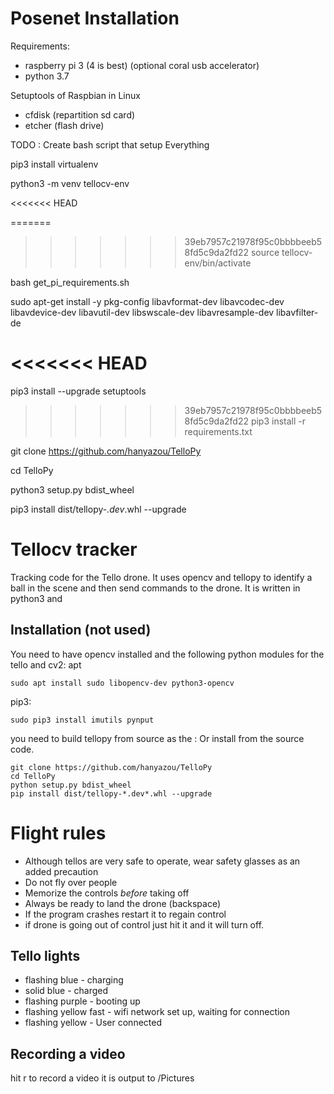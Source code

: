 # Posenet Installation

Requirements:
- raspberry pi 3 (4 is best) (optional coral usb accelerator)
- python 3.7

Setuptools of Raspbian in Linux
- cfdisk (repartition sd card)
- etcher (flash drive)

TODO : Create bash script that setup Everything

pip3 install virtualenv

python3 -m venv tellocv-env

<<<<<<< HEAD

=======
>>>>>>> 39eb7957c21978f95c0bbbbeeb58fd5c9da2fd22
source tellocv-env/bin/activate

bash get_pi_requirements.sh

sudo apt-get install -y pkg-config libavformat-dev libavcodec-dev libavdevice-dev libavutil-dev libswscale-dev libavresample-dev libavfilter-de

<<<<<<< HEAD
=======
pip3 install --upgrade setuptools

>>>>>>> 39eb7957c21978f95c0bbbbeeb58fd5c9da2fd22
pip3 install -r requirements.txt

git clone https://github.com/hanyazou/TelloPy

cd TelloPy

python3 setup.py bdist_wheel

pip3 install dist/tellopy-*.dev*.whl --upgrade

# Tellocv tracker
Tracking code for the Tello drone. It uses opencv and tellopy to identify a ball in the scene and then send commands to the drone.
It is written in python3 and 

## Installation (not used)
You need to have opencv installed and the following python modules for the tello and cv2:
apt

```
sudo apt install sudo libopencv-dev python3-opencv
```

pip3:

```
sudo pip3 install imutils pynput
```

you need to build tellopy from source as the :
Or install from the source code.
```
git clone https://github.com/hanyazou/TelloPy
cd TelloPy
python setup.py bdist_wheel
pip install dist/tellopy-*.dev*.whl --upgrade
```

# Flight rules
- Although tellos are very safe to operate, wear safety glasses as an added precaution
- Do not fly over people
- Memorize the controls *before* taking off
- Always be ready to land the drone (backspace)
- If the program crashes restart it to regain control
- if drone is going out of control just hit it and it will turn off.

## Tello lights

- flashing blue - charging
- solid blue - charged
- flashing purple - booting up
- flashing yellow fast - wifi network set up, waiting for connection
- flashing yellow - User connected

## Recording a video
hit r to record a video it is output to <home>/Pictures
